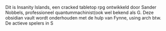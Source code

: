 Dit is Insanity Islands, een cracked tabletop rpg ontwikkeld door Sander Nobbels, professioneel quantummachinist(ook wel bekend als G. Deze obsidian vault wordt onderhouden met de hulp van Fynne, using arch btw. De actieve spelers in S